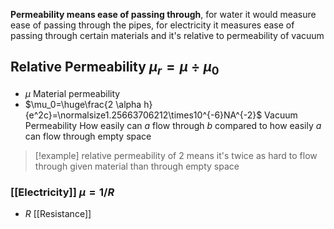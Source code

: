 **Permeability means ease of passing through**, for water it would measure ease of passing through the pipes, for electricity it measures ease of passing through certain materials and it's relative to permeability of vacuum
## Relative Permeability $\mu_r=\mu \div \mu_0$
- $\mu$ Material permeability
- $\mu_0=\huge\frac{2 \alpha h}{e^2c}=\normalsize1.25663706212\times10^{-6}NA^{-2}$ Vacuum Permeability
How easily can $a$ flow through $b$ compared to how easily $a$ can flow through empty space
> [!example] relative permeability of 2 means it's twice as hard to flow through given material than through empty space
### [[Electricity]] $\mu=1/R$
- $R$ [[Resistance]]
